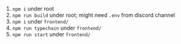 1. `npm i` under root
2. `npm run build` under root; might need `.env` from discord channel
3. `npm i` under `frontend/`
4. `npm run typechain` under `frontend/`
5. `npm run start` under `frontend/`

